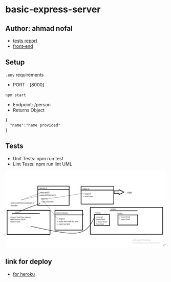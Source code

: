 # basic-express-server


## Author: ahmad nofal
- [tests report](https://github.com/abu-nofal/basic-api-server/actions)
- [front-end]()
## Setup
`.env` requirements
- PORT - [8000]

`npm start`
- Endpoint: /person
- Returns Object

```
{
  "name":"name provided"
}
```
## Tests
- Unit Tests: npm run test
- Lint Tests: npm run lint
UML

![](./imges/img2.png)


## link for deploy 

- [for heroku](https://abu-nofal-basic-api-server.herokuapp.com/)
